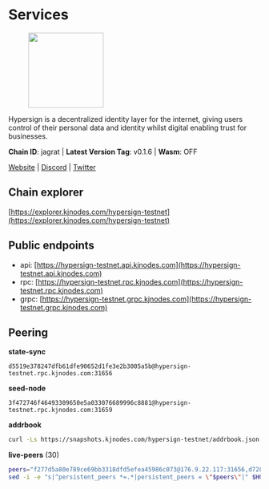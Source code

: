 # Services

<figure><img src="https://raw.githubusercontent.com/kj89/testnet_manuals/main/pingpub/logos/hypersign.png" width="150" alt=""><figcaption></figcaption></figure>

Hypersign is a decentralized identity layer for the internet, giving  users control of their personal data and identity whilst digital  enabling trust for businesses.

**Chain ID**: jagrat | **Latest Version Tag**: v0.1.6 | **Wasm**: OFF

[Website](https://hypersign.id) | [Discord](https://discord.gg/DmuUjMrHVw) | [Twitter](https://twitter.com/hypersignchain)




## Chain explorer
[https://explorer.kjnodes.com/hypersign-testnet](https://explorer.kjnodes.com/hypersign-testnet)

## Public endpoints

* api: [https://hypersign-testnet.api.kjnodes.com](https://hypersign-testnet.api.kjnodes.com)
* rpc: [https://hypersign-testnet.rpc.kjnodes.com](https://hypersign-testnet.rpc.kjnodes.com)
* grpc: [https://hypersign-testnet.grpc.kjnodes.com](https://hypersign-testnet.grpc.kjnodes.com)

## Peering

**state-sync**

```text
d5519e378247dfb61dfe90652d1fe3e2b3005a5b@hypersign-testnet.rpc.kjnodes.com:31656
```

**seed-node**

```text
3f472746f46493309650e5a033076689996c8881@hypersign-testnet.rpc.kjnodes.com:31659
```

**addrbook**
```bash
curl -Ls https://snapshots.kjnodes.com/hypersign-testnet/addrbook.json > $HOME/.hid-node/config/addrbook.json
```

**live-peers** (30)
```bash
peers="f277d5a80e789ce69bb3318dfd5efea45986c073@176.9.22.117:31656,d72875380d7b0b68f071623996bd5a86b7491287@116.202.227.117:31656,23eff008c88dcc60ef9a71f2fb469c472679c35e@136.243.88.91:5040,b8802200255f4e02cb3e0e1c71f1172bf074364a@65.108.97.58:31656,0c6758a3f4554bbc67da73993bbb697764c5c534@38.242.142.227:26656,ce6686036f6554deb0490103dcc201172e7c3f2f@81.0.220.131:26656,54f5df8d6516ead7099191776d9ee2048e0ec947@95.214.53.46:26656,1e3f0aeb6f2a2017b122af2461a75c9695790954@65.108.233.109:10956,934324c3b4318d8438954d19a82673a3d218951b@142.132.209.236:10956,1dae68f061204fe2c10e9476239c0333258889e7@65.109.31.114:2460,9876d1b1e5b5968c1c729559325dd909f93c1d34@65.108.238.61:56656,fbc7ce82f02e24257395dc0310ad2921ea61e199@65.109.92.148:61156,1de2abae74a4c5fd7d96d9869ef02187f81498f0@134.209.238.66:26656,bd2ae9f1c42183104719f7c44be078bb7d282a61@65.109.92.241:11056,610843eda2f0388cb8e75917e8c1f63350bd3bd1@154.26.131.130:16656,eaf27acc810a3d6728dde972ebad26810cce0ae6@65.108.229.233:26656,c5d8ad1f942cd9b9839f65a6543c460bfa1af161@38.242.221.205:26656,4e08d5b0cb43c8d5ffc42987a5166bab2a04a93b@65.109.92.240:21066,1380864bb38481fef4b2358026a5ed53fc027679@95.214.52.206:26656,efcb16ec33d8e6233d1068fff679c6fd64bf5802@65.108.225.158:10956,620478e35ba6740f0afb2a0dd6ca9b34765bc60e@65.109.30.12:60856,7ac746f53266043a92a05db06d1306b4e5f7e7c8@65.109.112.20:11014,001668e85c4f7b6ff796b3b593e485cd67223f0c@85.190.254.14:31656,d5519e378247dfb61dfe90652d1fe3e2b3005a5b@65.109.68.190:31656,5f708c16d745b30a839c9f5b4d378fa10a76edd0@47.253.42.213:26656,8e4938aa6561695326f61f432ea2b2a53a428205@95.217.118.96:27161,2641ddcf28d8adf448edb573de1efba0b6971d9e@178.154.222.128:26656,2c0379f78b655e8a386cb477e3cf3cae700c4a7f@213.239.207.175:34656,e003e628d5c748f2445f1731af20d461f585e7a5@182.253.224.66:12656,de1f980cc59bdb2457202768d4b4d964d783789e@167.235.21.165:36656"
sed -i -e "s|^persistent_peers *=.*|persistent_peers = \"$peers\"|" $HOME/.hid-node/config/config.toml
```

